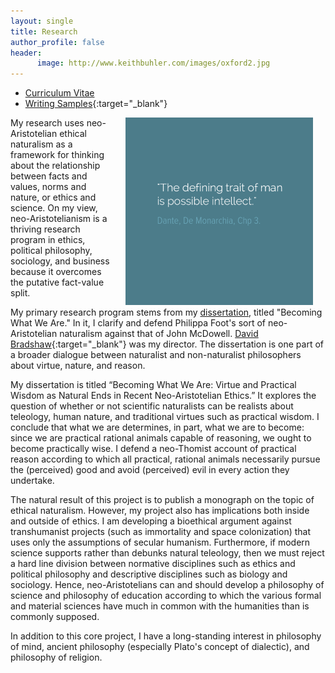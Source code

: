 ```yaml
---
layout: single
title: Research
author_profile: false
header:
      image: http://www.keithbuhler.com/images/oxford2.jpg
--- 
```



* [Curriculum Vitae](emailto:keithedbuhler@gmail.com)
* [Writing Samples](https://uky.academia.edu/KeithBuhler){:target="_blank"}

<img src="/images/possibleintellect.png" alt="dante-intellect" align="right" hspace="20" height="300" width="300">

My research uses neo-Aristotelian ethical naturalism as a framework for thinking about the relationship between facts and values, norms and nature, or ethics and science. On my view, neo-Aristotelianism is a thriving research program in ethics, political philosophy, sociology, and business because it overcomes the putative fact-value split. 

My primary research program stems from my [dissertation](/phd), titled "Becoming What We Are."  In it, I clarify and defend Philippa Foot's sort of neo-Aristotelian naturalism against that of John McDowell. [David Bradshaw](https://philosophy.as.uky.edu/users/dbradsh){:target="_blank"} was my director. The dissertation is one part of a broader dialogue between naturalist and non-naturalist philosophers about virtue, nature, and reason. 

My dissertation is titled “Becoming What We Are: Virtue and Practical Wisdom as Natural Ends in Recent Neo-Aristotelian Ethics.” It explores the question of whether or not scientific naturalists can be realists about teleology, human nature, and traditional virtues such as practical wisdom. I conclude that what we are determines, in part, what we are to become: since we are practical rational animals capable of reasoning, we ought to become practically wise. I defend a neo-Thomist account of practical reason according to which all practical, rational animals necessarily pursue the (perceived) good and avoid (perceived) evil in every action they undertake. 

The natural result of this project is to publish a monograph on the topic of ethical naturalism. However, my project also has implications both inside and outside of ethics. I am developing a bioethical argument against transhumanist projects (such as immortality and space colonization) that uses only the assumptions of secular humanism. Furthermore, if modern science supports rather than debunks natural teleology, then we must reject a hard line division between normative disciplines such as ethics and political philosophy and descriptive disciplines such as biology and sociology. Hence, neo-Aristotelians can and should develop a philosophy of science and philosophy of education according to which the various formal and material sciences have much in common with the humanities than is commonly supposed.  

In addition to this core project, I have a long-standing interest in philosophy of mind, ancient philosophy (especially Plato's concept of dialectic), and philosophy of religion.